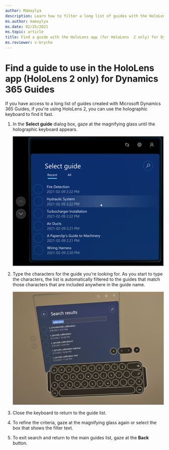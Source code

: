```yaml
---
author: Mamaylya
description: Learn how to filter a long list of guides with the HoloLens app (HoloLens 2 only) in Microsoft Dynamics 365 Guides to find the guide you're looking for.
ms.author: mamaylya
ms.date: 02/25/2021
ms.topic: article
title: Find a guide with the HoloLens app (for HoloLens  2 only) for Dynamics 365 Guides
ms.reviewer: v-brycho
---
```


# Find a guide to use in the HoloLens app (HoloLens 2 only) for Dynamics 365 Guides

If you have access to a long list of guides created with Microsoft Dynamics 365 Guides, if you're using HoloLens 2, you can use the holographic keyboard to find it fast.

1.	In the **Select guide** dialog box, gaze at the magnifying glass until the holographic keyboard appears.   

    ![Screen shot of Search dialog box and holographic keyboard](media/select-guide-search.PNG "Screen shot of Search dialog box and holographic keyboard")

2.	Type the characters for the guide you're looking for. As you start to type the characters, the list is automatically filtered to the guides that match those characters 
that are included anywhere in the guide name.

    ![Screen shot of Search dialog box and holographic keyboard](media/search-holographic-keyboard.PNG "Screen shot of Search dialog box and holographic keyboard")

3.	Close the keyboard to return to the guide list.

4.	To refine the criteria, gaze at the magnifying glass again or select the box that shows the filter text.

5.	To exit search and return to the main guides list, gaze at the **Back** button.



